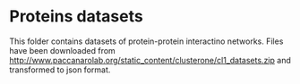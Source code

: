 # Proteins datasets

This folder contains datasets of protein-protein interactino networks.
Files have been downloaded from
http://www.paccanarolab.org/static_content/clusterone/cl1_datasets.zip and
transformed to json format.